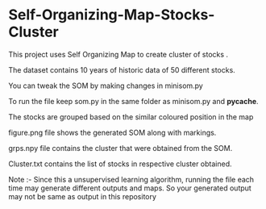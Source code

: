 # Self-Organizing-Map-Stocks-Cluster

This project uses Self Organizing Map to create cluster of stocks .

The dataset contains 10 years of historic data of 50 different stocks.

You can tweak the SOM by making changes in minisom.py

To run the file keep som.py in the same folder as minisom.py and __pycache__.

The stocks are grouped based on the similar coloured position in the map

figure.png file shows the generated SOM along with markings.

grps.npy file contains the cluster that were obtained from the SOM.

Cluster.txt contains the list of stocks in respective cluster obtained.

Note :- Since this a unsupervised learning algorithm, running the file each time may generate different outputs and maps. So your generated output may not be same as output in this repository

